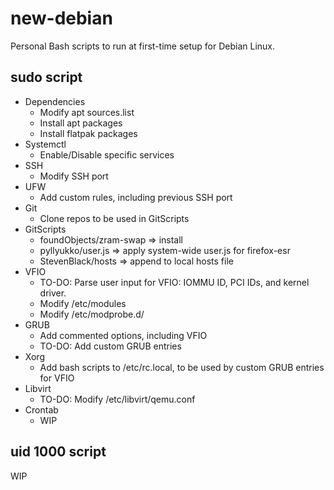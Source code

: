 # new-debian
Personal Bash scripts to run at first-time setup for Debian Linux.

## sudo script
* Dependencies
  * Modify apt sources.list
  * Install apt packages
  * Install flatpak packages
* Systemctl
  * Enable/Disable specific services
* SSH
  * Modify SSH port
* UFW
  * Add custom rules, including previous SSH port
* Git
  * Clone repos to be used in GitScripts
* GitScripts
  * foundObjects/zram-swap => install
  * pyllyukko/user.js => apply system-wide user.js for firefox-esr
  * StevenBlack/hosts => append to local hosts file
* VFIO
  * TO-DO: Parse user input for VFIO: IOMMU ID, PCI IDs, and kernel driver. 
  * Modify /etc/modules
  * Modify /etc/modprobe.d/
* GRUB
  * Add commented options, including VFIO
  * TO-DO: Add custom GRUB entries
* Xorg
  * Add bash scripts to /etc/rc.local, to be used by custom GRUB entries for VFIO
* Libvirt
  * TO-DO: Modify /etc/libvirt/qemu.conf
* Crontab
  * WIP

## uid 1000 script
WIP
